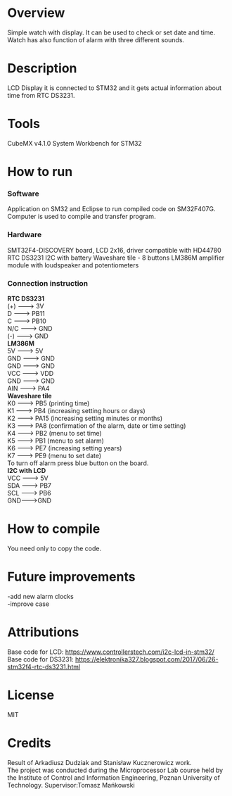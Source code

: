 # Overview
Simple watch with display. It can be used to check or set date and time. Watch has also function of alarm with three different sounds. 
# Description
LCD Display it is connected to STM32 and it gets actual information about time from RTC DS3231. 
# Tools
CubeMX v4.1.0
System Workbench for STM32
# How to run
### Software
Application on SM32 and Eclipse to run compiled code on SM32F407G. Computer is used to compile and transfer program.
### Hardware
SMT32F4-DISCOVERY board, 
LCD 2x16, driver compatible with HD44780
RTC DS3231 I2C with battery
Waveshare tile - 8 buttons
LM386M amplifier module with loudspeaker and potentiometers
### Connection instruction 
**RTC DS3231**  
(+) ---> 3V  
D ---> PB11  
C ---> PB10  
N/C ---> GND  
(-) ---> GND  
**LM386M**  
5V ---> 5V  
GND ---> GND  
GND ---> GND  
VCC ---> VDD  
GND ---> GND  
AIN ---> PA4  
**Waveshare tile**  
K0 ---> PB5	(printing time)  
K1 ---> PB4	(increasing setting hours or days)  
K2 ---> PA15	(increasing setting minutes or months)   
K3 ---> PA8	(confirmation of the alarm, date or time setting)  
K4 ---> PB2	(menu to set time)  
K5 ---> PB1	(menu to set alarm)  
K6 ---> PE7	(increasing setting years)   
K7 ---> PE9	(menu to set date)  
To turn off alarm press blue button on the board.   
**I2C with LCD**  
VCC ---> 5V  
SDA ---> PB7  
SCL ---> PB6  
GND--->GND  

# How to compile
You need only to copy the code.
# Future improvements
-add new alarm clocks  
-improve case
# Attributions
Base code for LCD: https://www.controllerstech.com/i2c-lcd-in-stm32/  
Base code for DS3231: https://elektronika327.blogspot.com/2017/06/26-stm32f4-rtc-ds3231.html
# License
MIT
# Credits
Result of Arkadiusz Dudziak and Stanisław Kucznerowicz work.  
The project was conducted during the Microprocessor Lab course held by the Institute of Control and Information Engineering, Poznan University of Technology.
Supervisor:Tomasz Mańkowski

